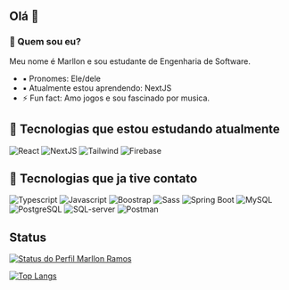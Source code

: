 ## Olá 👋

### 🤔 Quem sou eu?
Meu nome é Marllon e sou estudante de Engenharia de Software.
- ▪ Pronomes: Ele/dele
- ▪ Atualmente estou aprendendo: NextJS
- ⚡ Fun fact: Amo jogos e sou fascinado por musica.

## 🏴 Tecnologias que estou estudando atualmente 
![React](https://img.shields.io/badge/React-20232A?style=for-the-badge&logo=react&logoColor=61DAFB&bg=black)
![NextJS](https://img.shields.io/badge/next.js-000000?style=for-the-badge&logo=nextdotjs&logoColor=white)
![Tailwind](https://img.shields.io/badge/Tailwind_CSS-38B2AC?style=for-the-badge&logo=tailwind-css&logoColor=white)
![Firebase](https://img.shields.io/badge/firebase-ffca28?style=for-the-badge&logo=firebase&logoColor=black)

## 🏴 Tecnologias que ja tive contato 
![Typescript](https://img.shields.io/badge/TypeScript-007ACC?style=for-the-badge&logo=typescript&logoColor=white)
![Javascript](https://img.shields.io/badge/JavaScript-323330?style=for-the-badge&logo=javascript&logoColor=F7DF1E)
![Boostrap](https://img.shields.io/badge/Bootstrap-563D7C?style=for-the-badge&logo=bootstrap&logoColor=white)
![Sass](https://img.shields.io/badge/Sass-CC6699?style=for-the-badge&logo=sass&logoColor=white)
![Spring Boot](https://img.shields.io/badge/Spring_Boot-F2F4F9?style=for-the-badge&logo=spring-boot)
![MySQL](https://img.shields.io/badge/MySQL-005C84?style=for-the-badge&logo=mysql&logoColor=white)
![PostgreSQL](https://img.shields.io/badge/PostgreSQL-316192?style=for-the-badge&logo=postgresql&logoColor=white)
![SQL-server](https://img.shields.io/badge/Microsoft_SQL_Server-CC2927?style=for-the-badge&logo=microsoft-sql-server&logoColor=white)
![Postman](https://img.shields.io/badge/Postman-FF6C37?style=for-the-badge&logo=Postman&logoColor=white)

## Status
[![Status do Perfil Marllon Ramos](https://github-readme-stats.vercel.app/api?username=marllonramoss&hide=prs,issues,contribs&show_icons=true&theme=transparent)](https://github.com/anuraghazra/github-readme-stats)

[![Top Langs](https://github-readme-stats.vercel.app/api/top-langs/?username=marllonramoss&theme=transparent&layout=compact)](https://github.com/anuraghazra/github-readme-stats)
<!--
**marllonramoss/marllonramoss** is a ✨ _special_ ✨ repository because its `README.md` (this file) appears on your GitHub profile.

Here are some ideas to get you started:

- 🔭 I’m currently working on ...
- 🌱 I’m currently learning ...
- 👯 I’m looking to collaborate on ...
- 🤔 I’m looking for help with ...
- 💬 Ask me about ...
- 📫 How to reach me: ...
- 😄 Pronouns: ...
- ⚡ Fun fact: ...
-->
